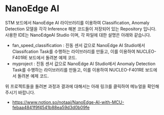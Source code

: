 # NanoEdge AI

STM 보드에서 NanoEdge AI 라이브러리를 이용하여 Classification, Anomaly Detection 모델을 각각 Inference 해본 코드들이 저장되어 있는 Repository 입니다. 사용한 IDE는 NanoEdgeAI Studio 이며, 각 파일에 대한 설명은 아래와 같습니다.

- fan_speed_classification : 진동 센서 값으로 NanoEdge AI Studio에서 Classifcation Task를 수행하는 라이브러리를 만들고, 이를 이용하여 NUCLEO-F401RE 보드에서 돌려본 예제 코드.
- myproject : 진동 센서 값으로 NanoEdge AI Studio에서 Anomaly Detection Task를 수행하는 라이브러리를 만들고, 이를 이용하여 NUCLEO-F401RE 보드에서 돌려본 예제 코드.

위 프로젝트들을 돌려본 과정과 결과에 대해서는 아래 링크를 클릭하여 메뉴얼을 확인해주시기 바랍니다.

- https://www.notion.so/notaai/NanoEdge-AI-with-MCU-febaa4841f9f4541b88ea59d3d0b09fe

